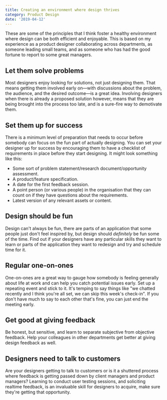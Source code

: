 ```yaml
---
title: Creating an environment where design thrives
category: Product Design
date: '2019-04-12'
---
```

These are some of the principles that I think foster a healthy environment where design can be both efficient and enjoyable. This is based on my experience as a product designer collaborating across departments, as someone leading small teams, and as someone who has had the good fortune to report to some great managers. 

## Let them solve problems
Most designers enjoy looking for solutions, not just designing them. That means getting them involved early on—with discussions about the problem, the audience, and the desired outcome—is a great idea. Involving designers when there is already a proposed solution however, means that they are being brought into the process too late, and is a sure-fire way to demotivate them.

## Set them up for success
There is a minimum level of preparation that needs to occur before somebody can focus on the fun part of actually designing. You can set your designer up for success by encouraging them to have a checklist of requirements in place before they start designing. It might look something like this:
- Some sort of problem statement/research document/opportunity assessment.
- A product/feature specification.
- A date for the first feedback session.
- A point person (or various people) in the organisation that they can count on if they have questions about the requirements.
- Latest version of any relevant assets or content.


## Design should be fun
Design can't always be fun, there are parts of an application that some people just don't feel inspired by, but design should _definitely_ be fun some of the time. Find out if your designers have any particular skills they want to learn or parts of the application they want to redesign and try and schedule time for it.

## Regular one-on-ones
One-on-ones are a great way to gauge how somebody is feeling generally about life at work and can help you catch potential issues early. Set up a repeating event and stick to it. It's temping to say things like "we chatted recently and I think you're all set, we can skip this week's check-in". If you don't have much to say to each other that's fine, you can just end the meeting early.

## Get good at giving feedback
Be honest, but sensitive, and learn to separate subjective from objective feedback. Help your colleagues in other departments get better at giving design feedback as well.

## Designers need to talk to customers
Are your designers getting to talk to customers or is it a shuttered process where feedback is getting passed down by client managers and product managers? Learning to conduct user testing sessions, and soliciting realtime feedback, is an invaluable skill for designers to acquire, make sure they're getting that opportunity.
